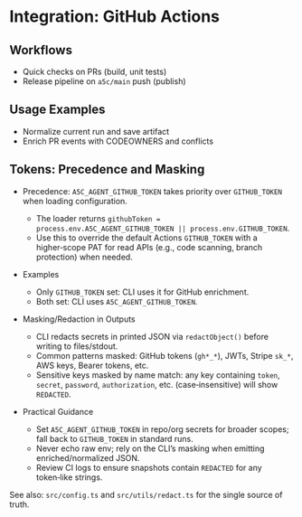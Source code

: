 # Integration: GitHub Actions

## Workflows
- Quick checks on PRs (build, unit tests)
- Release pipeline on `a5c/main` push (publish)

## Usage Examples
- Normalize current run and save artifact
- Enrich PR events with CODEOWNERS and conflicts

## Tokens: Precedence and Masking

- Precedence: `A5C_AGENT_GITHUB_TOKEN` takes priority over `GITHUB_TOKEN` when loading configuration.
  - The loader returns `githubToken = process.env.A5C_AGENT_GITHUB_TOKEN || process.env.GITHUB_TOKEN`.
  - Use this to override the default Actions `GITHUB_TOKEN` with a higher‑scope PAT for read APIs (e.g., code scanning, branch protection) when needed.

- Examples
  - Only `GITHUB_TOKEN` set: CLI uses it for GitHub enrichment.
  - Both set: CLI uses `A5C_AGENT_GITHUB_TOKEN`.

- Masking/Redaction in Outputs
  - CLI redacts secrets in printed JSON via `redactObject()` before writing to files/stdout.
  - Common patterns masked: GitHub tokens (`gh*_*`), JWTs, Stripe `sk_*`, AWS keys, Bearer tokens, etc.
  - Sensitive keys masked by name match: any key containing `token`, `secret`, `password`, `authorization`, etc. (case‑insensitive) will show `REDACTED`.

- Practical Guidance
  - Set `A5C_AGENT_GITHUB_TOKEN` in repo/org secrets for broader scopes; fall back to `GITHUB_TOKEN` in standard runs.
  - Never echo raw env; rely on the CLI’s masking when emitting enriched/normalized JSON.
  - Review CI logs to ensure snapshots contain `REDACTED` for any token‑like strings.

See also: `src/config.ts` and `src/utils/redact.ts` for the single source of truth.

